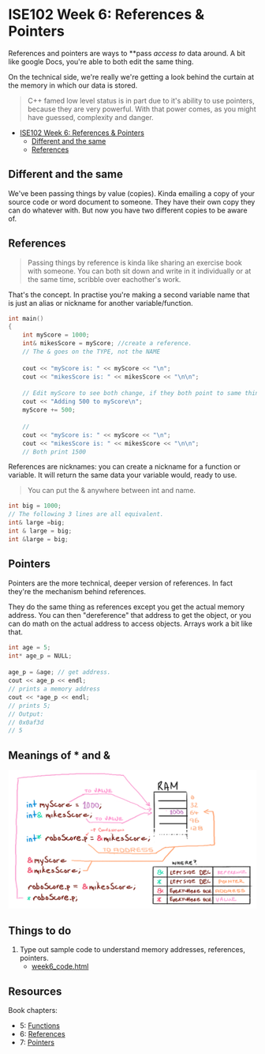 # ISE102 Week 6: References & Pointers 

References and pointers are ways to **pass _access to_ data around. A bit like google Docs, you're able to both edit the same thing.

On the technical side, we're really we're getting a look behind the curtain at the memory in which our data is stored.

> C++ famed low level status is in part due to it's ability to use pointers, because they are very powerful. With that power comes, as you might have guessed, complexity and danger.


<!-- @import "[TOC]" {cmd="toc" depthFrom=1 depthTo=6 orderedList=false} -->

<!-- code_chunk_output -->

- [ISE102 Week 6: References & Pointers](#ise102-week-6-references--pointers)
	- [Different and the same](#different-and-the-same)
	- [References](#references)

<!-- /code_chunk_output -->

## Different and the same

We've been passing things by value (copies). Kinda emailing a copy of your source code or word document to someone. They have their own copy they can do whatever with. But now you have two different copies to be aware of.

## References

> Passing things by reference is kinda like sharing an exercise book with someone. You can both sit down and write in it individually or at the same time, scribble over eachother's work.
 
That's the concept. In practise you're making a second variable name that is just an alias or nickname for another variable/function.

```cpp
int main()
{
	int myScore = 1000;
	int& mikesScore = myScore; //create a reference. 
	// The & goes on the TYPE, not the NAME
	
	cout << "myScore is: " << myScore << "\n";
	cout << "mikesScore is: " << mikesScore << "\n\n";

	// Edit myScore to see both change, if they both point to same thing.
	cout << "Adding 500 to myScore\n";
	myScore += 500;						 
	
	// 
	cout << "myScore is: " << myScore << "\n";
	cout << "mikesScore is: " << mikesScore << "\n\n";
	// Both print 1500

```

 References are nicknames: you can create a nickname for a function or variable. It will return the same data your variable would, ready to use.

 > You can put the & anywhere between int and name.

 ```cpp
 int big = 1000;
 // The following 3 lines are all equivalent.
 int& large =big;
 int & large = big;
 int &large = big; 
```

## Pointers

Pointers are the more technical, deeper version of references. In fact they're the mechanism behind references.

They do the same thing as references except you get the actual memory address. You can then "dereference" that address to get the object, or you can do math on the actual address to access objects. Arrays work a bit like that.

```cpp
int age = 5;
int* age_p = NULL;

age_p = &age; // get address.
cout << age_p << endl;
// prints a memory address
cout << *age_p << endl;
// prints 5;
// Output:
// 0x0af3d
// 5
```

## Meanings of * and &

![star v amper](assets/week6/point_ref_doodle1.png)

## Things to do

1. Type out sample code to understand memory addresses, references, pointers.
   * [week6_code.html](week6_code.html)

## Resources

Book chapters:
* 5: [Functions](book_1/cppgameprog_5_funcs_madlib.pdf)
* 6: [References](book_1/cppgameprog_6_refs_tictactoe.pdf)
* 7: [Pointers](book_1/cppgameprog_7_pointers_tic2.pdf)

